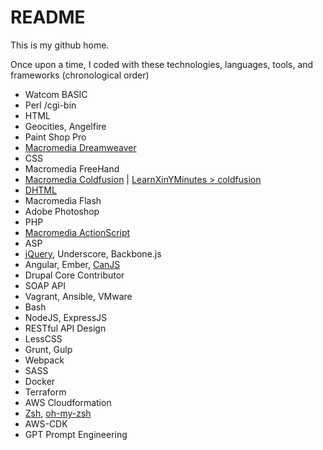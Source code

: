 # README

This is my github home.

Once upon a time, I coded with these technologies, languages, tools, and frameworks (chronological order)

- Watcom BASIC
- Perl /cgi-bin
- HTML
- Geocities, Angelfire
- Paint Shop Pro
- [Macromedia Dreamweaver](https://static.wikia.nocookie.net/macromedia/images/9/99/Macromedia_Dreamweaver_1.2_trial_screen.png)
- CSS
- Macromedia FreeHand
- [Macromedia Coldfusion](https://en.wikipedia.org/wiki/ColdFusion_Markup_Language) | [LearnXinYMinutes > coldfusion](https://learnxinyminutes.com/docs/coldfusion/)
- [DHTML](https://en.wikipedia.org/wiki/Dynamic_HTML)
- Macromedia Flash
- Adobe Photoshop
- PHP
- [Macromedia ActionScript](https://en.wikipedia.org/wiki/ActionScript)
- ASP
- [jQuery](https://jquery.com), Underscore, Backbone.js
- Angular, Ember, [CanJS](https://canjs.com)
- Drupal Core Contributor
- SOAP API
- Vagrant, Ansible, VMware
- Bash
- NodeJS, ExpressJS
- RESTful API Design
- LessCSS
- Grunt, Gulp
- Webpack
- SASS
- Docker
- Terraform
- AWS Cloudformation
- [Zsh]([url](https://www.zsh.org)), [oh-my-zsh]([url](https://ohmyz.sh))
- AWS-CDK
- GPT Prompt Engineering
